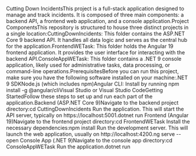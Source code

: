 Cutting Down IncidentsThis project is a full-stack application designed to manage and track incidents. It is composed of three main components: a backend API, a frontend web application, and a console application.Project ComponentsThis repository is structured to house three distinct projects in a single location:CuttingDownIncidents: This folder contains the ASP.NET Core 9 backend API. It handles all data logic and serves as the central hub for the application.FrontendWETask: This folder holds the Angular 19 frontend application. It provides the user interface for interacting with the backend API.ConsoleAppWETask: This folder contains a .NET 9 console application, likely used for administrative tasks, data processing, or command-line operations.PrerequisitesBefore you can run this project, make sure you have the following software installed on your machine:.NET 9 SDKNode.js (which includes npm)Angular CLI: Install by running npm install -g @angular/cliVisual Studio or Visual Studio CodeGetting StartedFollow these steps to set up and run each part of the application.Backend (ASP.NET Core 9)Navigate to the backend project directory:cd CuttingDownIncidents
Run the application. This will start the API server, typically on https://localhost:5001.dotnet run
Frontend (Angular 19)Navigate to the frontend project directory:cd FrontendWETask
Install the necessary dependencies:npm install
Run the development server. This will launch the web application, usually on http://localhost:4200.ng serve --open
Console App (.NET 9)Navigate to the console app directory:cd ConsoleAppWETask
Run the application.dotnet run
